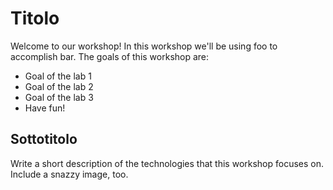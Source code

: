 # Titolo

Welcome to our workshop! In this workshop we'll be using foo to accomplish bar. The goals of this workshop are:

* Goal of the lab 1
* Goal of the lab 2
* Goal of the lab 3
* Have fun!

## Sottotitolo <technology names>

Write a short description of the technologies that this workshop focuses on. Include a snazzy image, too.
